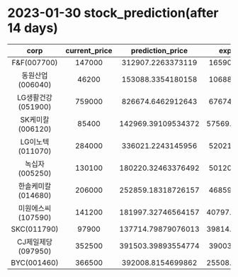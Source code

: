 # 2023-01-30 stock_prediction(after 14 days)

|   corp   |   current_price   |   prediction_price   |   expected_profit   |
|:--------:|:-----------------:|:--------------------:|:-------------------:|
|F&F(007700)|147000|312907.2263373119|165907.2263373119|
|동원산업(006040)|46200|153088.3354180158|106888.3354180158|
|LG생활건강(051900)|759000|826674.6462912643|67674.64629126433|
|SK케미칼(006120)|85400|142969.39109534372|57569.391095343715|
|LG이노텍(011070)|284000|336021.2243145956|52021.22431459557|
|녹십자(005250)|130100|180220.32463376492|50120.32463376492|
|한솔케미칼(014680)|206000|252859.18318726157|46859.18318726157|
|미원에스씨(107590)|141200|181997.32746564157|40797.327465641574|
|SKC(011790)|97900|137714.79879076013|39814.798790760135|
|CJ제일제당(097950)|352500|391503.39893554774|39003.39893554774|
|BYC(001460)|366500|392008.8154699862|25508.815469986177|
